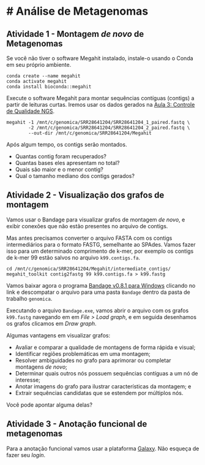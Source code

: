 # # Análise de Metagenomas

## Atividade 1 - Montagem *de novo* de Metagenomas

Se você não tiver o software Megahit instalado, instale-o usando o Conda em seu próprio ambiente.

    conda create --name megahit
    conda activate megahit
    conda install bioconda::megahit

Execute o software Megahit para montar sequências contíguas (contigs) a partir de leituras curtas. 
Iremos usar os dados gerados na [Aula 3: Controle de Qualidade NGS](https://github.com/depaulats/uerj-ibrag-genomica/blob/main/aulas/03_quality.md).

    megahit -1 /mnt/c/genomica/SRR28641204/SRR28641204_1_paired.fastq \
            -2 /mnt/c/genomica/SRR28641204/SRR28641204_2_paired.fastq \
            --out-dir /mnt/c/genomica/SRR28641204/Megahit
    
Após algum tempo, os contigs serão montados. 

- Quantas contig foram recuperados?
- Quantas bases eles apresentam no total?
- Quais são maior e o menor contig?
- Qual o tamanho mediano dos contigs gerados?



## Atividade 2 - Visualização dos grafos de montagem

Vamos usar o Bandage para visualizar grafos de montagem *de novo*, e exibir conexões que não estão presentes no arquivo de contigs.

Mas antes precisamos converter o arquivo FASTA com os contigs intermediários para o formato FASTG, semelhante ao SPAdes. 
Vamos fazer isso para um determinado comprimento de k-mer, por exemplo os contigs de k-mer 99 estão salvos no arquivo `k99.contigs.fa`.

    cd /mnt/c/genomica/SRR28641204/Megahit/intermediate_contigs/
    megahit_toolkit contig2fastg 99 k99.contigs.fa > k99.fastg

Vamos baixar agora o programa [Bandage v0.8.1 para Windows](https://github.com/rrwick/Bandage/releases/download/v0.8.1/Bandage_Windows_v0_8_1.zip) clicando no link e descompatar o arquivo para uma pasta `Bandage` dentro da pasta de trabalho `genomica`.

Executando o arquivo `Bandage.exe`, vamos abrir o arquivo com os grafos `k99.fastg` navegando em em *File > Load graph*, e em seguida desenhamos os grafos clicamos em *Draw graph*.

Algumas vantagens em visualizar grafos:

- Avaliar e comparar a qualidade de montagens de forma rápida e visual;
- Identificar regiões problemáticas em uma montagem;
- Resolver ambiguidades no grafo para aprimorar ou completar montagens *de novo*;
- Determinar quais outros nós possuem sequências contíguas a um nó de interesse;
- Anotar imagens do grafo para ilustrar características da montagem; e
- Extrair sequências candidatas que se estendem por múltiplos nós.

Você pode apontar alguma delas?

## Atividade 3 - Anotação funcional de metagenomas

Para a anotação funcional vamos usar a plataforma [Galaxy](https://usegalaxy.org/). Não esqueça de fazer seu *login*.



